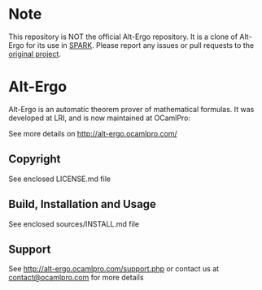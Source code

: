 Note
====

This repository is NOT the official Alt-Ergo repository. It is a clone of
Alt-Ergo for its use in [SPARK](https://github.com/adacore/spark2014). Please
report any issues or pull requests to the [original
project](http://alt-ergo.ocamlpro.com/).


# Alt-Ergo

Alt-Ergo is an automatic theorem prover of mathematical formulas. It
was developed at LRI, and is now maintained at OCamlPro:

See more details on http://alt-ergo.ocamlpro.com/


## Copyright

See enclosed LICENSE.md file


## Build, Installation and Usage

See enclosed sources/INSTALL.md file


## Support

See http://alt-ergo.ocamlpro.com/support.php or contact us at
contact@ocamlpro.com for more details
